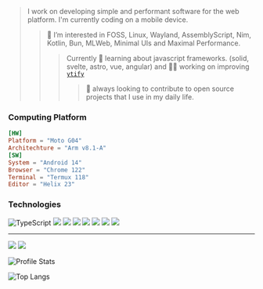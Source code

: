 > I work on developing simple and performant software for the web platform. I'm currently coding on a mobile device.
>> 💠 I’m interested in FOSS, Linux, Wayland, AssemblyScript, Nim, Kotlin, Bun, MLWeb, Minimal UIs and Maximal Performance.
>>> Currently 🌱 learning about javascript frameworks. (solid, svelte, astro, vue, angular) and 👨‍🏭 working on improving [`ytify`](https://github.com/n-ce/ytify/)
>>>> 🤝 always looking to contribute to open source projects that I use in my daily life.


### Computing Platform
```toml
[HW]
Platform = "Moto G04"
Architechture = "Arm v8.1-A"
[SW]
System = "Android 14"
Browser = "Chrome 122"
Terminal = "Termux 118"
Editor = "Helix 23"
```

### Technologies
![TypeScript](https://img.shields.io/badge/typescript-%23007ACC.svg?style=for-the-badge&logo=typescript&logoColor=white)
![](https://img.shields.io/badge/HTML-E34F26?style=for-the-badge&logo=html5&logoColor=white)
![](https://img.shields.io/badge/CSS-1572B6?style=for-the-badge&logo=css3&logoColor=white)
![](https://img.shields.io/badge/JavaScript-F7DF1E?style=for-the-badge&logo=javascript&logoColor=black)
![](https://img.shields.io/badge/Netlify-00C7B7?style=for-the-badge&logo=netlify&logoColor=white)
![](https://img.shields.io/badge/Markdown-777777?style=for-the-badge&logo=markdown&logoColor=white)
![](https://img.shields.io/badge/web%20components-orange?style=for-the-badge&logo=webcomponentsdotorg&logoColor=white)
![](https://img.shields.io/badge/node.js-6DA55F?style=for-the-badge&logo=node.js&logoColor=white)

---
[![](https://img.shields.io/badge/Telegram-2CA5E0?style=for-the-badge&logo=telegram&logoColor=white)](https://t.me/encetg)
[![](https://img.shields.io/badge/Portfolio-%23121011.svg?style=for-the-badge&logo=github)](https://n-ce.github.io/)

![Profile Stats](https://readmestats.999857.xyz/api?username=n-ce&hide_title=true&theme=merko&hide_border=true&hide_rank=true&bg_color=0702&border_radius=none)

![Top Langs](https://readmestats.999857.xyz/api/top-langs/?username=n-ce&langs_count=8&layout=compact&theme=shades-of-purple&bg_color=0072&hide_border=true&hide_title=true&border_radius=none)
